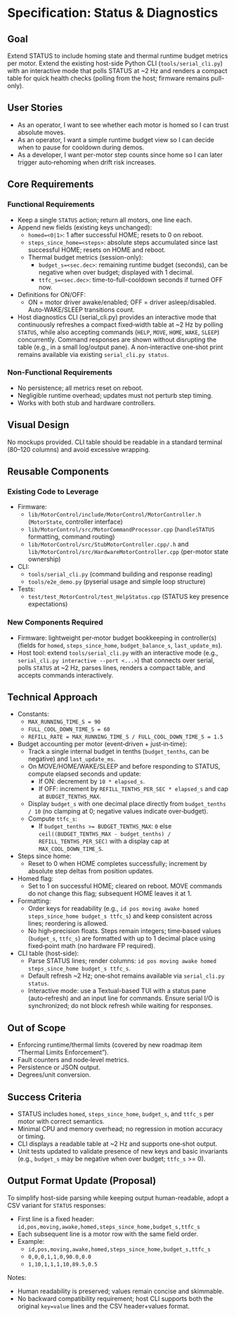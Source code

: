 # Specification: Status & Diagnostics

## Goal
Extend STATUS to include homing state and thermal runtime budget metrics per motor. Extend the existing host-side Python CLI (`tools/serial_cli.py`) with an interactive mode that polls STATUS at ~2 Hz and renders a compact table for quick health checks (polling from the host; firmware remains pull-only).

## User Stories
- As an operator, I want to see whether each motor is homed so I can trust absolute moves.
- As an operator, I want a simple runtime budget view so I can decide when to pause for cooldown during demos.
- As a developer, I want per-motor step counts since home so I can later trigger auto‑rehoming when drift risk increases.

## Core Requirements
### Functional Requirements
- Keep a single `STATUS` action; return all motors, one line each.
- Append new fields (existing keys unchanged):
  - `homed=<0|1>`: 1 after successful HOME; resets to 0 on reboot.
  - `steps_since_home=<steps>`: absolute steps accumulated since last successful HOME; resets on HOME and reboot.
  - Thermal budget metrics (session-only):
    - `budget_s=<sec.dec>`: remaining runtime budget (seconds), can be negative when over budget; displayed with 1 decimal.
    - `ttfc_s=<sec.dec>`: time-to-full-cooldown seconds if turned OFF now.
- Definitions for ON/OFF:
  - ON = motor driver awake/enabled; OFF = driver asleep/disabled. Auto‑WAKE/SLEEP transitions count.
- Host diagnostics CLI (serial_cli.py) provides an interactive mode that continuously refreshes a compact fixed‑width table at ~2 Hz by polling `STATUS`, while also accepting commands (`HELP`, `MOVE`, `HOME`, `WAKE`, `SLEEP`) concurrently. Command responses are shown without disrupting the table (e.g., in a small log/output pane). A non‑interactive one‑shot print remains available via existing `serial_cli.py status`.

### Non-Functional Requirements
- No persistence; all metrics reset on reboot.
- Negligible runtime overhead; updates must not perturb step timing.
- Works with both stub and hardware controllers.

## Visual Design
No mockups provided. CLI table should be readable in a standard terminal (80–120 columns) and avoid excessive wrapping.

## Reusable Components
### Existing Code to Leverage
- Firmware:
  - `lib/MotorControl/include/MotorControl/MotorController.h` (`MotorState`, controller interface)
  - `lib/MotorControl/src/MotorCommandProcessor.cpp` (`handleSTATUS` formatting, command routing)
  - `lib/MotorControl/src/StubMotorController.cpp/.h` and `lib/MotorControl/src/HardwareMotorController.cpp` (per-motor state ownership)
- CLI:
  - `tools/serial_cli.py` (command building and response reading)
  - `tools/e2e_demo.py` (pyserial usage and simple loop structure)
- Tests:
  - `test/test_MotorControl/test_HelpStatus.cpp` (STATUS key presence expectations)

### New Components Required
- Firmware: lightweight per‑motor budget bookkeeping in controller(s) (fields for `homed`, `steps_since_home`, `budget_balance_s`, `last_update_ms`).
- Host tool: extend `tools/serial_cli.py` with an interactive mode (e.g., `serial_cli.py interactive --port <...>`) that connects over serial, polls `STATUS` at ~2 Hz, parses lines, renders a compact table, and accepts commands interactively.

## Technical Approach
- Constants:
  - `MAX_RUNNING_TIME_S = 90`
  - `FULL_COOL_DOWN_TIME_S = 60`
  - `REFILL_RATE = MAX_RUNNING_TIME_S / FULL_COOL_DOWN_TIME_S = 1.5`
- Budget accounting per motor (event‑driven + just‑in‑time):
  - Track a single internal budget in tenths (`budget_tenths`, can be negative) and `last_update_ms`.
  - On MOVE/HOME/WAKE/SLEEP and before responding to STATUS, compute elapsed seconds and update:
    - If ON: decrement by `10 * elapsed_s`.
    - If OFF: increment by `REFILL_TENTHS_PER_SEC * elapsed_s` and cap at `BUDGET_TENTHS_MAX`.
  - Display `budget_s` with one decimal place directly from `budget_tenths / 10` (no clamping at 0; negative values indicate over‑budget).
  - Compute `ttfc_s`:
    - If `budget_tenths >= BUDGET_TENTHS_MAX`: `0` else `ceil((BUDGET_TENTHS_MAX - budget_tenths) / REFILL_TENTHS_PER_SEC)` with a display cap at `MAX_COOL_DOWN_TIME_S`.
- Steps since home:
  - Reset to 0 when HOME completes successfully; increment by absolute step deltas from position updates.
- Homed flag:
  - Set to 1 on successful HOME; cleared on reboot. MOVE commands do not change this flag; subsequent HOME leaves it at 1.
- Formatting:
  - Order keys for readability (e.g., `id pos moving awake homed steps_since_home budget_s ttfc_s`) and keep consistent across lines; reordering is allowed.
  - No high‑precision floats. Steps remain integers; time‑based values (`budget_s`, `ttfc_s`) are formatted with up to 1 decimal place using fixed‑point math (no hardware FP required).
- CLI table (host-side):
  - Parse STATUS lines; render columns: `id pos moving awake homed steps_since_home budget_s ttfc_s`.
  - Default refresh ~2 Hz; one‑shot remains available via `serial_cli.py status`.
  - Interactive mode: use a Textual-based TUI with a status pane (auto‑refresh) and an input line for commands. Ensure serial I/O is synchronized; do not block refresh while waiting for responses.

## Out of Scope
- Enforcing runtime/thermal limits (covered by new roadmap item “Thermal Limits Enforcement”).
- Fault counters and node‑level metrics.
- Persistence or JSON output.
- Degrees/unit conversion.

## Success Criteria
- STATUS includes `homed`, `steps_since_home`, `budget_s`, and `ttfc_s` per motor with correct semantics.
- Minimal CPU and memory overhead; no regression in motion accuracy or timing.
- CLI displays a readable table at ~2 Hz and supports one‑shot output.
- Unit tests updated to validate presence of new keys and basic invariants (e.g., `budget_s` may be negative when over budget; `ttfc_s` >= 0).

## Output Format Update (Proposal)
To simplify host-side parsing while keeping output human-readable, adopt a CSV variant for `STATUS` responses:

- First line is a fixed header: `id,pos,moving,awake,homed,steps_since_home,budget_s,ttfc_s`
- Each subsequent line is a motor row with the same field order.
- Example:
  - `id,pos,moving,awake,homed,steps_since_home,budget_s,ttfc_s`
  - `0,0,0,1,1,0,90.0,0.0`
  - `1,10,1,1,1,10,89.5,0.5`

Notes:
- Human readability is preserved; values remain concise and skimmable.
- No backward compatibility requirement; host CLI supports both the original `key=value` lines and the CSV header+values format.
